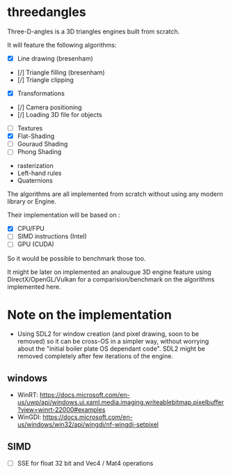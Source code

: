 ﻿# threedangles

Three-D-angles is a 3D triangles engines built from scratch.

It will feature the following algorithms:

- [x] Line drawing (bresenham)
- [/] Triangle filling (bresenham)
- [/] Triangle clipping
- [x] Transformations
- [/] Camera positioning
- [/] Loading 3D file for objects
- [ ] Textures
- [x] Flat-Shading
- [ ] Gouraud Shading
- [ ] Phong Shading
- rasterization
- Left-hand rules
- Quaternions

The algorithms are all implemented from scratch without using any modern library or Engine.

Their implementation will be based on :

- [x] CPU/FPU
- [ ] SIMD instructions (Intel)
- [ ] GPU (CUDA)

So it would be possible to benchmark those too.

It might be later on implemented an analougue 3D engine feature using DirectX/OpenGL/Vulkan for
a comparision/benchmark on the algorithms implemented here.

# Note on the implementation

- Using SDL2 for window creation (and pixel drawing, soon to be removed) so it can be cross-OS in a simpler way,
  without worrying about the "initial boiler plate OS dependant code".
  SDL2 might be removed completely after few iterations of the engine.

## windows
- WinRT: https://docs.microsoft.com/en-us/uwp/api/windows.ui.xaml.media.imaging.writeablebitmap.pixelbuffer?view=winrt-22000#examples
- WinGDI: https://docs.microsoft.com/en-us/windows/win32/api/wingdi/nf-wingdi-setpixel

## SIMD
- [ ] SSE for float 32 bit and Vec4 / Mat4 operations
